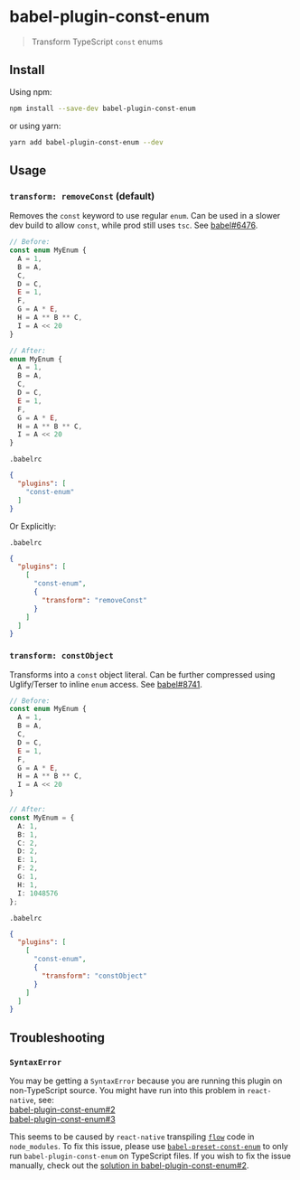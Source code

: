 # babel-plugin-const-enum

> Transform TypeScript `const` enums

## Install

Using npm:

```sh
npm install --save-dev babel-plugin-const-enum
```

or using yarn:

```sh
yarn add babel-plugin-const-enum --dev
```

## Usage

### `transform: removeConst` (default)

Removes the `const` keyword to use regular `enum`.
Can be used in a slower dev build to allow `const`, while prod still uses `tsc`.
See [babel#6476](https://github.com/babel/babel/issues/6476).

```ts
// Before:
const enum MyEnum {
  A = 1,
  B = A,
  C,
  D = C,
  E = 1,
  F,
  G = A * E,
  H = A ** B ** C,
  I = A << 20
}

// After:
enum MyEnum {
  A = 1,
  B = A,
  C,
  D = C,
  E = 1,
  F,
  G = A * E,
  H = A ** B ** C,
  I = A << 20
}
```

`.babelrc`
```json
{
  "plugins": [
    "const-enum"
  ]
}
```

Or Explicitly:

`.babelrc`
```json
{
  "plugins": [
    [
      "const-enum",
      {
        "transform": "removeConst"
      }
    ]
  ]
}
```

### `transform: constObject`

Transforms into a `const` object literal.
Can be further compressed using Uglify/Terser to inline `enum` access.
See [babel#8741](https://github.com/babel/babel/issues/8741).

```ts
// Before:
const enum MyEnum {
  A = 1,
  B = A,
  C,
  D = C,
  E = 1,
  F,
  G = A * E,
  H = A ** B ** C,
  I = A << 20
}

// After:
const MyEnum = {
  A: 1,
  B: 1,
  C: 2,
  D: 2,
  E: 1,
  F: 2,
  G: 1,
  H: 1,
  I: 1048576
};
```

`.babelrc`
```json
{
  "plugins": [
    [
      "const-enum",
      {
        "transform": "constObject"
      }
    ]
  ]
}
```

## Troubleshooting

### `SyntaxError`

You may be getting a `SyntaxError` because you are running this plugin on
non-TypeScript source. You might have run into this problem in `react-native`,
see:<br>
[babel-plugin-const-enum#2](https://github.com/dosentmatter/babel-plugin-const-enum/issues/2)<br>
[babel-plugin-const-enum#3](https://github.com/dosentmatter/babel-plugin-const-enum/issues/3)

This seems to be caused by `react-native` transpiling
[`flow`](https://flow.org/) code in `node_modules`.
To fix this issue, please use
[`babel-preset-const-enum`](https://github.com/dosentmatter/babel-preset-const-enum)
to only run `babel-plugin-const-enum` on TypeScript files.
If you wish to fix the issue manually, check out the
[solution in babel-plugin-const-enum#2](https://github.com/dosentmatter/babel-plugin-const-enum/issues/2#issuecomment-542859348).
